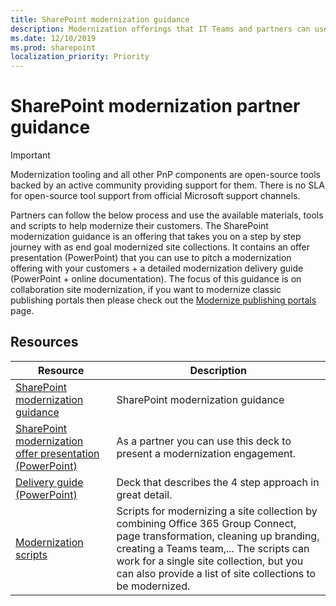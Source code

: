 ```yaml
---
title: SharePoint modernization guidance
description: Modernization offerings that IT Teams and partners can use with their customers
ms.date: 12/10/2019
ms.prod: sharepoint
localization_priority: Priority
---
```


# SharePoint modernization partner guidance

> [!IMPORTANT]
> Modernization tooling and all other PnP components are open-source tools backed by an active community providing support for them. There is no SLA for open-source tool support from official Microsoft support channels.

Partners can follow the below process and use the available materials, tools and scripts to help modernize their customers. The SharePoint modernization guidance is an offering that takes you on a step by step journey with as end goal modernized site collections. It contains an offer presentation (PowerPoint) that you can use to pitch a modernization offering with your customers + a detailed modernization delivery guide (PowerPoint + online documentation). The focus of this guidance is on collaboration site modernization, if you want to modernize classic publishing portals then please check out the [Modernize publishing portals](modernize-publishing-portal.md) page.

## Resources

Resource | Description
---------|------------
[SharePoint modernization guidance](modernize-guidance.md) | SharePoint modernization guidance
[SharePoint modernization offer presentation (PowerPoint)](https://github.com/SharePoint/sp-dev-modernization/blob/dev/Modernization%20partner%20guidance/Microsoft%20Teamwork%20Transformation%20Customer%20Offer%20Presentation.pptx?raw=true) | As a partner you can use this deck to present a modernization engagement.
[Delivery guide (PowerPoint)](https://github.com/SharePoint/sp-dev-modernization/blob/dev/Modernization%20partner%20guidance/Microsoft%20Teamwork%20Transformation%20Delivery%20Guide.pptx?raw=true) | Deck that describes the 4 step approach in great detail.
[Modernization scripts](https://aka.ms/sppnp-modernization-sitecollectionscripts) | Scripts for modernizing a site collection by combining Office 365 Group Connect, page transformation, cleaning up branding, creating a Teams team,... The scripts can work for a single site collection, but you can also provide a list of site collections to be modernized.
